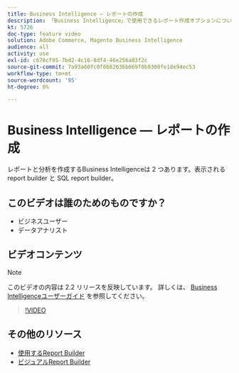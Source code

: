 ```yaml
---
title: Business Intelligence — レポートの作成
description: 「Business Intelligence」で使用できるレポート作成オプションについて説明します。
kt: 5726
doc-type: feature video
solution: Adobe Commerce, Magento Business Intelligence
audience: all
activity: use
exl-id: c678cf95-7bd2-4c16-8df4-46e256a83f2c
source-git-commit: 7a93a60fc0f0b82636b669f0b9300fe1de94ec53
workflow-type: tm+mt
source-wordcount: '95'
ht-degree: 0%

---
```


# Business Intelligence — レポートの作成

レポートと分析を作成するBusiness Intelligenceは 2 つあります。表示される report builder と SQL report builder。

## このビデオは誰のためのものですか？

- ビジネスユーザー
- データアナリスト

## ビデオコンテンツ

>[!NOTE]
>
>このビデオの内容は 2.2 リリースを反映しています。 詳しくは、 [Business Intelligenceユーザーガイド](https://docs.magento.com/mbi/) を参照してください。

>[!VIDEO](https://video.tv.adobe.com/v/35981?quality=12&learn=on)

## その他のリソース

- [使用するReport Builder](https://docs.magento.com/mbi/data-user/reports/report-builder-options.html)
- [ビジュアルReport Builder](https://docs.magento.com/mbi/data-user/reports/ess-rpt-build-visual.html)
